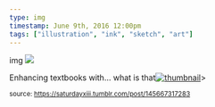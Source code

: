 ```yaml
---
type: img
timestamp: June 9th, 2016 12:00pm
tags: ["illustration", "ink", "sketch", "art"]
---
```

img
<img src="https://saturdayxiii.github.io/media/145667317283.jpg"/>
                                                                                          
Enhancing textbooks with&hellip; what is that[![thumbnail](http://i3.ytimg.com/vi//maxresdefault.jpg)](https://www.youtube.com/watch?v=)> 
                                    
                
                
                
                
                                
<small>source: https://saturdayxiii.tumblr.com/post/145667317283</small>